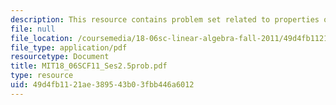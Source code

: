 ```yaml
---
description: This resource contains problem set related to properties of determinants.
file: null
file_location: /coursemedia/18-06sc-linear-algebra-fall-2011/49d4fb1121ae389543b03fbb446a6012_MIT18_06SCF11_Ses2.5prob.pdf
file_type: application/pdf
resourcetype: Document
title: MIT18_06SCF11_Ses2.5prob.pdf
type: resource
uid: 49d4fb11-21ae-3895-43b0-3fbb446a6012
---
```

